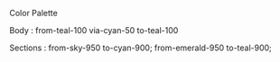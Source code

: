 Color Palette

Body : from-teal-100 via-cyan-50 to-teal-100

Sections : from-sky-950 to-cyan-900; from-emerald-950 to-teal-900; 